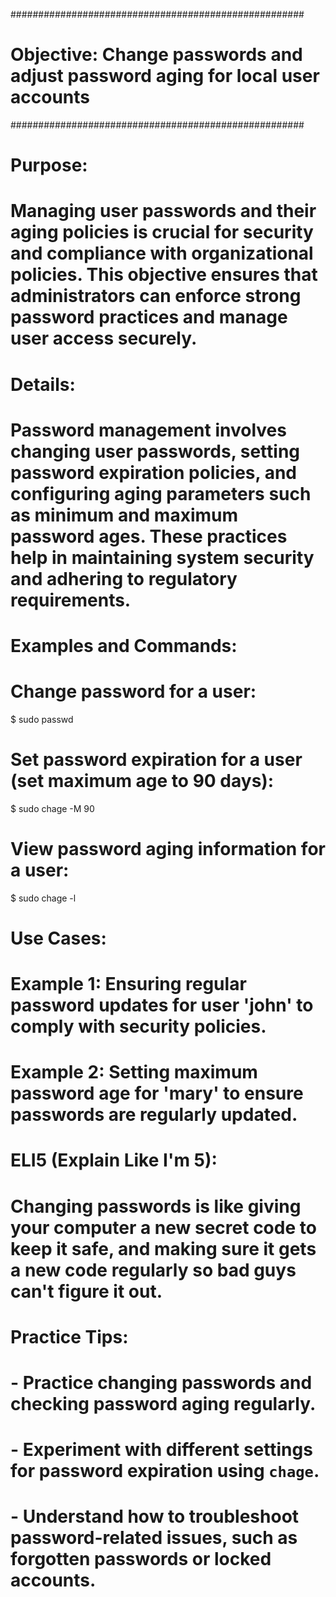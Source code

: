 #####################################################
# Objective: Change passwords and adjust password aging for local user accounts
#####################################################

# Purpose:
# Managing user passwords and their aging policies is crucial for security and compliance with organizational policies. This objective ensures that administrators can enforce strong password practices and manage user access securely.

# Details:
# Password management involves changing user passwords, setting password expiration policies, and configuring aging parameters such as minimum and maximum password ages. These practices help in maintaining system security and adhering to regulatory requirements.

# Examples and Commands:
# Change password for a user:
$ sudo passwd <username>

# Set password expiration for a user (set maximum age to 90 days):
$ sudo chage -M 90 <username>

# View password aging information for a user:
$ sudo chage -l <username>

# Use Cases:
# Example 1: Ensuring regular password updates for user 'john' to comply with security policies.
# Example 2: Setting maximum password age for 'mary' to ensure passwords are regularly updated.

# ELI5 (Explain Like I'm 5):
# Changing passwords is like giving your computer a new secret code to keep it safe, and making sure it gets a new code regularly so bad guys can't figure it out.

# Practice Tips:
# - Practice changing passwords and checking password aging regularly.
# - Experiment with different settings for password expiration using `chage`.
# - Understand how to troubleshoot password-related issues, such as forgotten passwords or locked accounts.


